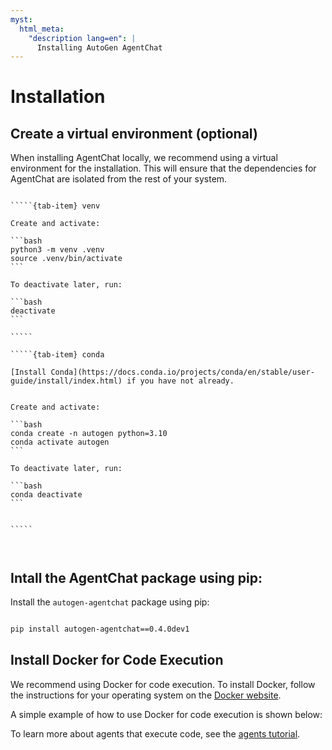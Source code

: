 ```yaml
---
myst:
  html_meta:
    "description lang=en": |
      Installing AutoGen AgentChat
---
```


# Installation

## Create a virtual environment (optional)

When installing AgentChat locally, we recommend using a virtual environment for the installation. This will ensure that the dependencies for AgentChat are isolated from the rest of your system.

``````{tab-set}

`````{tab-item} venv

Create and activate:

```bash
python3 -m venv .venv
source .venv/bin/activate
```

To deactivate later, run:

```bash
deactivate
```

`````

`````{tab-item} conda

[Install Conda](https://docs.conda.io/projects/conda/en/stable/user-guide/install/index.html) if you have not already.


Create and activate:

```bash
conda create -n autogen python=3.10
conda activate autogen
```

To deactivate later, run:

```bash
conda deactivate
```


`````



``````

## Intall the AgentChat package using pip:

Install the `autogen-agentchat` package using pip:

```bash

pip install autogen-agentchat==0.4.0dev1
```

## Install Docker for Code Execution

We recommend using Docker for code execution.
To install Docker, follow the instructions for your operating system on the [Docker website](https://docs.docker.com/get-docker/).

A simple example of how to use Docker for code execution is shown below:

<!-- ```{include} stocksnippet.md

``` -->

To learn more about agents that execute code, see the [agents tutorial](./tutorial/agents.ipynb).
